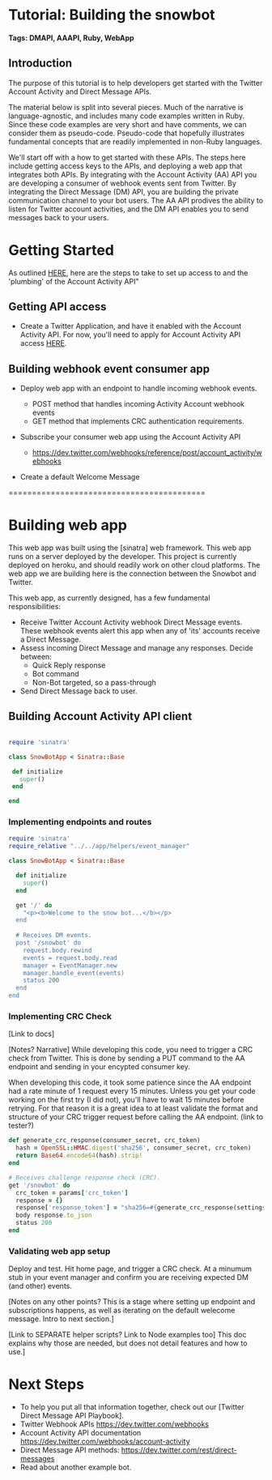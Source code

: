 # Tutorial: Building the snowbot
#### Tags: DMAPI, AAAPI, Ruby, WebApp

## Introduction

The purpose of this tutorial is to help developers get started with the Twitter Account Activity and Direct Message APIs.

The material below is split into several pieces. Much of the narrative is language-agnostic, and includes many code 
examples written in Ruby. Since these code examples are very short and have comments, we can consider them as pseudo-code. 
Pseudo-code that hopefully illustrates fundamental concepts that are readily implemented in non-Ruby languages.

We'll start off with a how to get started with these APIs. The steps here include getting access keys to the APIs, and deploying a web app that integrates both APIs. By integrating with the Account Activity (AA) API you are developing a consumer of webhook events sent from Twitter. By integrating the Direct Message (DM) API, you are building the private communication channel to your bot users. The AA API prodives the ability to listen for Twitter account activities, and the DM API enables you to send messages back to your users. 


# Getting Started

As outlined [HERE](https://dev.twitter.com/webhooks/getting-started), here are the steps to take to set up access to and the 'plumbing' of the Account Activity API"


## Getting API access
+ Create a Twitter Application, and have it enabled with the Account Activity API. For now, you'll need to apply for Account Activity API access [HERE](https://gnipinc.formstack.com/forms/account_activity_api_configuration_request_form).

## Building webhook event consumer app
+ Deploy web app with an endpoint to handle incoming webhook events.
  + POST method that handles incoming Activity Account webhook events
  + GET method that implements CRC authentication requirements.
 
+ Subscribe your consumer web app using the Account Activity API
  + https://dev.twitter.com/webhooks/reference/post/account_activity/webhooks



+ Create a default Welcome Message 



==========================================

# Building web app

This web app was built using the [sinatra] web framework. This web app runs on a server deployed by the developer. This 
project is currently deployed on heroku, and should readily work on other cloud platforms. The web app we are building 
here is the connection between the Snowbot and Twitter.  
 
This web app, as currently designed, has a few fundamental responsibilities:

+ Receive Twitter Account Activity webhook Direct Message events. These webhook events alert 
this app when any of 'its' accounts receive a Direct Message. 
+ Assess incoming Direct Message and manage any responses. Decide between:
  + Quick Reply response
  + Bot command
  + Non-Bot targeted, so a pass-through 
+ Send Direct Message back to user.
   
   
 ## Building Account Activity API client
 
 ```ruby
 
require 'sinatra'

class SnowBotApp < Sinatra::Base

  def initialize
    super()
  end

end
 
 ```
 
 
 ### Implementing endpoints and routes
  
```ruby
require 'sinatra'
require_relative "../../app/helpers/event_manager"

class SnowBotApp < Sinatra::Base

  def initialize
    super()
  end

  get '/' do
    "<p><b>Welcome to the snow bot...</b></p>
  end
  
  # Receives DM events.
  post '/snowbot' do
    request.body.rewind
    events = request.body.read
    manager = EventManager.new
    manager.handle_event(events)
    status 200
  end
end
```
  
  
  
### Implementing CRC Check
 
[Link to docs]

[Notes? Narrative]
While developing this code, you need to trigger a CRC check from Twitter. This is done by sending a PUT command to the AA endpoint and sending in your encypted consumer key. 

When developing this code, it took some patience since the AA endpoint had a rate minute of 1 request every 15 minutes. Unless you get your code working on the first try (I did not), you'll have to wait 15 minutes before retrying. For that reason it is a great idea to at least validate the format and structure of your CRC trigger request before calling the AA endpoint. (link to tester?)
 
```ruby
def generate_crc_response(consumer_secret, crc_token)
  hash = OpenSSL::HMAC.digest('sha256', consumer_secret, crc_token)
  return Base64.encode64(hash).strip!
end
```
 
```ruby
# Receives challenge response check (CRC).
get '/snowbot' do
  crc_token = params['crc_token']
  response = {}
  response['response_token'] = "sha256=#{generate_crc_response(settings.dm_api_consumer_secret, crc_token)}"
  body response.to_json
  status 200
end
```
  
 ### Validating web app setup
 
Deploy and test. Hit home page, and trigger a CRC check. At a minumum stub in your event manager and confirm you are receiving expected DM (and other) events. 

[Notes on any other points? This is a stage where setting up endpoint and subscriptions happens, as well as iterating on the default welecome message. Intro to next section.]

[Link to SEPARATE helper scripts? Link to Node examples too]
This doc explains why those are needed, but does not detail features and how to use.]

# Next Steps

+ To help you put all that information together, check out our [Twitter Direct Message API Playbook].
+ Twitter Webhook APIs https://dev.twitter.com/webhooks
+ Account Activity API documentation https://dev.twitter.com/webhooks/account-activity
+ Direct Message API methods: https://dev.twitter.com/rest/direct-messages
+ Read about another example bot. 


